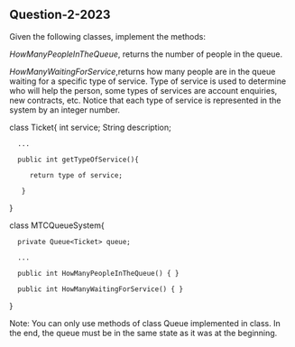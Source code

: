 ## Question-2-2023

Given the following classes, implement the methods:

*HowManyPeopleInTheQueue*, returns the number of people in the queue.

*HowManyWaitingForService*,returns how many people are in the queue waiting for a specific type of service. Type of service is used to determine who will help the person, some types of services are account enquiries, new contracts, etc. Notice that each type of service is represented in the system by an integer number.

class Ticket{
      int service;
      String description;
      
      ...
      
      public int getTypeOfService(){
      
         return type of service;
         
       }
   
}

class MTCQueueSystem{

      private Queue<Ticket> queue;
      
      ...
    
      public int HowManyPeopleInTheQueue() { }
    
      public int HowManyWaitingForService() { }

}

  Note: You can only use methods of class Queue implemented in class. In the end, the queue must be in the same state as it was at the beginning.

  
